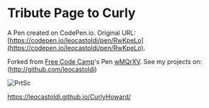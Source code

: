 # Tribute Page to  Curly

A Pen created on CodePen.io. Original URL: [https://codepen.io/leocastoldi/pen/RwKpeLo](https://codepen.io/leocastoldi/pen/RwKpeLo).


Forked from [Free Code Camp](http://codepen.io/FreeCodeCamp/)'s Pen [wMQrXV](http://codepen.io/FreeCodeCamp/pen/wMQrXV/).
See my projects on: (http://github.com/leocastoldi)

![PrtSc](https://user-images.githubusercontent.com/53437698/113420557-ed954d00-939f-11eb-977f-9a4bd5d67e34.png)


https://leocastoldi.github.io/CurlyHoward/


